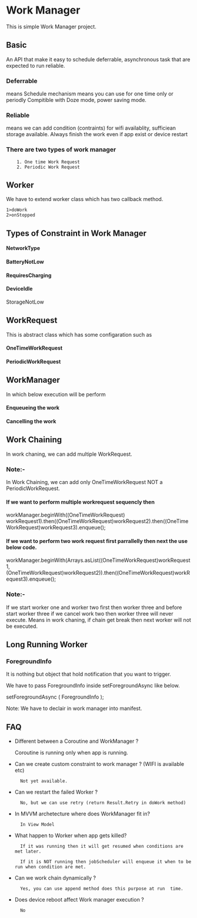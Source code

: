 # Work Manager
This is simple Work Manager project.

## Basic
An API that make it easy to schedule deferrable, asynchronous task that are expected to run reliable.

### Deferrable 
means Schedule mechanism means you can use for one time only or periodly
   Compitible with Doze mode, power saving mode.

### Reliable 
means we can add condition (contraints) for wifi availablity, sufficiean storage available.
   Always finish the work even if app exist or device restart
   
### There are two types of work manager	
    	1. One time Work Request
	    2. Periodic Work Request

## Worker
We have to extend worker class which has two callback method.

	1>doWork
	2>onStopped

## Types of Constraint in Work Manager
#### NetworkType
#### BatteryNotLow
#### RequiresCharging
#### DeviceIdle

StorageNotLow
## WorkRequest
This is abstract class which has some configaration such as
#### OneTimeWorkRequest
#### PeriodicWorkRequest

## WorkManager
In which below execution will be perform
#### Enqueueing the work
#### Cancelling the work

## Work Chaining
In work chaning, we can add multiple WorkRequest.
### Note:- 
In Work Chaining, we can add only OneTimeWorkRequest NOT a PeriodicWorkRequest.

#### If we want to perform multiple workrequest sequencly then

workManager.beginWith((OneTimeWorkRequest) 
workRequest1).then((OneTimeWorkRequest)workRequest2).then((OneTimeWorkRequest)workRequest3).enqueue();

#### If we want to perform two work request first parrallelly then next the use below code.
workManager.beginWith(Arrays.asList((OneTimeWorkRequest)workRequest1, (OneTimeWorkRequest)workRequest2)).then((OneTimeWorkRequest)workRequest3).enqueue();

### Note:-
If we start worker one and worker two first then worker three and before start worker three if we cancel work two then worker three will never execute. 
Means in work chaning, if chain get break then next worker will not be executed.

## Long Running Worker
### ForegroundInfo
It is nothing but object that hold notification that you want to trigger.

We have to pass ForegroundInfo inside setForegroundAsync like below.

setForegroundAsync (
		ForegroundInfo
	);

Note: We have to declair in work manager into manifest.

## FAQ
- Different between a Coroutine and WorkManager ?

    Coroutine is running only when app is running.
- Can we create custom constraint to work manager ? (WIFI is available etc)
		
        Not yet available.
- Can we restart the failed Worker ?
		
        No, but we can use retry (return Result.Retry in doWork method)
- In MVVM archetecture where does WorkManager fit in?
		
        In View Model
- What happen to Worker when app gets killed?
		
        If it was running then it will get resumed when conditions are met later.
		
        If it is NOT running then jobScheduler will enqueue it when to be run when condition are met.
- Can we work chain dynamically ?
		
        Yes, you can use append method does this purpose at run  time.
- Does device reboot affect Work manager execution ?
		
        No 
